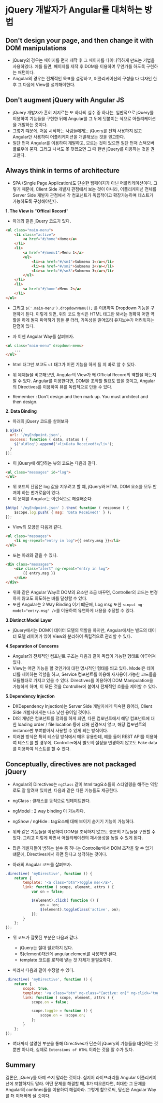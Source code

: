 # jQuery 개발자가 Angular를 대처하는 방법

## Don't design your page, and then change it with DOM manipulations
- jQuery의 경우는 페이지를 먼저 제작 후 그 페이지를 다이나믹하게 만드는 기법을 사용하였다. 예를 들면,
페이지를 제작 후 DOM을 이용하여 무언가를 하도록 구현하는 패턴이다.
- Angular의 경우는 전체적인 목표를 설정하고, 어플리케이션의 구성을 다 디자인 한 후 그 다음에 View를 설계해야한다.

## Don't augment jQuery with Angular JS
- jQuery 개발자가 흔히 저지르는 또 하나의 실수 중 하나는, 일반적으로 jQuery를 이용하여 기능들을 구현한 뒤에 Angular를 그 뒤에 덧붙이는 식으로 어플리케이션을 개발하는 것이다.
- 그렇기 떄문에, 처음 시작하는 사람들에게는 jQuery를 전혀 사용하지 않고 Angular만 사용하여 어플리케이션을 개발해보는 것을 권고한다.
- 일단 먼저 Angular를 이용하여 개발하고, 모르는 것이 있으면 일단 먼저 스택오버플로우에 묻자. 그러고 나서도 못 찾겠으면 그 때 한번 jQuery를 이용하는 것을 권고한다.

## Always think in terms of architecture
- SPA (Single Page Application)도 단순한 웹페이지가 아닌 어플리케이션이다. 그렇기 때문에, Client Side 개발자 관점에서 보는 것이 아니라, 어플리케이션 전체를 Server Side 개발자 관점에서 각 컴포넌트가 독립적이고 확장가능하며 테스트가 가능하도록 구성해야한다.


**1. The View is "Offical Record"**

- 아래와 같은 jQuery 코드가 있다.
``` html
<ul class="main-menu">
    <li class="active">
        <a href="#/home">Home</a>
    </li>
    <li>
        <a href="#/menu1">Menu 1</a>
        <ul>
            <li><a href="#/sm1">Submenu 1</a></li>
            <li><a href="#/sm2">Submenu 2</a></li>
            <li><a href="#/sm3">Submenu 3</a></li>
        </ul>
    </li>
    <li>
        <a href="#/home">Menu 2</a>
    </li>
</ul>
```

- 그리고 `$('.main-menu').dropdownMenu();` 를 이용하여 Dropdown 기능을 구현하게 된다.
이렇게 되면, 위의 코드 형식은 HTML 태그만 봐서는 정확히 어떤 역할을 하게 될지 파악하기 힘들 뿐 더러, 가독성을 떨어뜨려 유지보수가 어려워지는 단점이 있다.

- 자 이젠 Angular Way를 살펴보자.
``` html
<ul class="main-menu" dropdown-menu>
    ...
</ul>
```
- html 태그만 보고도 `ul` 태그가 어떤 기능을 하게 될 지 바로 알 수 있다.

- 위 예제들을 비교해보면, Angular의 View가 왜 Official Record의 역할을 하는지 알 수 있다. Angular를 이용한다면, DOM을 조작할 필요도 없을 것이고, Angular의 Directives를 이용하여 뷰를 독립적으로 만들 수 있다.
- Remember : Don't design and then mark up. You must architect and then design.

**2. Data Binding**

- 아래의 jQuery 코드를 살펴보자
```javascript
$.ajax({
  url: '/myEndpoint.json',
  success: function ( data, status ) {
    $('ul#log').append('<li>Data Received!</li>');
  }
});
```
- 이 jQuery에 해당하는 뷰의 코드는 다음과 같다.
```html
<ul class="messages" id="log">
</ul>
```
- 위 코드의 단점은 log 값을 지우려고 할 떄, jQuery와 HTML DOM 요소를 모두 만져야 하는 번거로움이 있다.
- 이 문제를 Angular는 이런식으로 해결해준다.
```javascript
$http( '/myEndpoint.json' ).then( function ( response ) {
    $scope.log.push( { msg: 'Data Received!' } );
});
```
- View의 모양은 다음과 같다.
```html
<ul class="messages">
    <li ng-repeat="entry in log">{{ entry.msg }}</li>
</ul>
```
- 또는 아래와 같을 수 있다.
```html
<div class="messages">
    <div class="alert" ng-repeat="entry in log">
        {{ entry.msg }}
    </div>
</div>
```

- 위와 같은 Angular Way로 DOM의 요소만 조금 바꾸면, Controller의 코드는 변경하지 않고도 의도하는 바를 달성할 수 있다.
- 또한 Angular는 2 Way Binding 이기 떄문에, Log msg 또한 `<input ng-model="entry.msg" />`를 이용하여 유연하게 내용을 수정할 수 있다.

**3.Distinct Model Layer**
- jQuery에서는 DOM이 데이터 모델의 역할을 하지만, Angular에서는 별도의 데이터 모델 레이어가 있어 View와 분리하여 독립적으로 관리할 수 있다.

**4.Separation of Concerns**
- Angular의 전체적인 컴포넌트 구조는 다음과 같이 독립이 가능한 형태로 이루어져 있다.
- View는 어떤 기능을 할 것인가에 대한 명시적인 형태를 띄고 있다. Model은 데이터를 제어하는 역할을 하고, Service 컴포넌트를 이용해 재사용이 가능한 코드들을 모듈형태로 가지고 있을 수 있다. Directives를 이용하여 DOM Manipulation을 가능하게 하며, 이 모든 것을 Controller에 붙여서 전체적인 흐름을 제어할 수 있다.

**5.Dependency Injection**
- DI(Dependency Injection)는 Server Side 개발자에게 익숙한 용어라, Client Side 개발자에게는 다소 낯선 용어일 것이다.
- DI의 개녕은 컴포넌트를 정의를 하게 되면, 다른 컴포넌트에서 해당 컴포넌트에 대한 loading order / file location 등에 대해 신경쓰지 않고, 해당 컴포넌트의 instance만 부여받아서 사용할 수 있게 되는 방식이다.
- 이러한 방식은 특히 테스팅 방식에서 매우 유용한데, 예를 들어 REST API를 이용하여 테스트를 할 경우에, Controller에서 별도의 설정을 변경하지 않고도 Fake data를 이용하여 테스트를 할 수 있다.

## Conceptually, directives are not packaged jQuery
- Angular의 Directives는 `ngClass` 같이 html tag요소들의 스타일링을 해주는 역할로도 잘 알려져 있지만, 다음과 같은 다른 기능들도 제공한다.
- ngClass : 클래스를 동적으로 업데이트한다.
- ngModel : 2 way binding 이 가능하다.
- ngShow / ngHide : tag요소에 대해 보이기 숨기기 기능이 가능하다.
- 위와 같은 기능들을 이용하여 DOM을 조작하지 않고도 충분히 기능들을 구현할 수 있다. 그리고 이렇게 하면서 어플리케이션의 재사용성을 높일 수 있게 된다.

- 많은 개발자들이 범하는 실수 중 하나는 Controller에서 DOM 조작을 할 수 없기 떄문에, Directives에서 하면 된다고 생각하는 것이다.
- 아래의 Angular 코드를 살펴보자.
```javascript
.directive( 'myDirective', function () {
    return {
        template: '<a class="btn">Toggle me!</a>',
        link: function ( scope, element, attrs ) {
            var on = false;

            $(element).click( function () {
                on = !on;
                $(element).toggleClass('active', on);
            });
        }
    };
});
```
- 위 코드가 잘못된 부분은 다음과 같다.
  - jQuery는 절대 필요하지 않다.
  - $(element)대신에 angular.element를 사용하면 된다.
  - template 코드를 로직에 넣는 것 자체가 불필요하다.


- 따라서 다음과 같이 수정할 수 있다.
```javascript
.directive( 'myDirective', function () {
    return {
        scope: true,
        template: '<a class="btn" ng-class="{active: on}" ng-click="toggle()">Toggle me!</a>',
        link: function ( scope, element, attrs ) {
            scope.on = false;

            scope.toggle = function () {
                scope.on = !scope.on;
            };
        }
    };
});
```
- 여태까지 설명한 부분을 통해 Directives가 단순히 jQuery의 기능들을 대신하는 것 뿐만 아니라, 실제로 `Extensions of HTML` 이라는 것을 알 수가 있다.

## Summary
결론은, jQuery를 아예 쓰지 말라는 것이다. 심지어 라이브러리를 Angular 어플리케이션에 포함하지도 말라. 어떤 문제를 해결할 때, $가 떠오른다면, 최대한 그 문제를 Angular의 confines들을 이용하여 해결하라. 그렇게 함으로써, 당신은 Angular Way를 더 이해하게 될 것이다.
